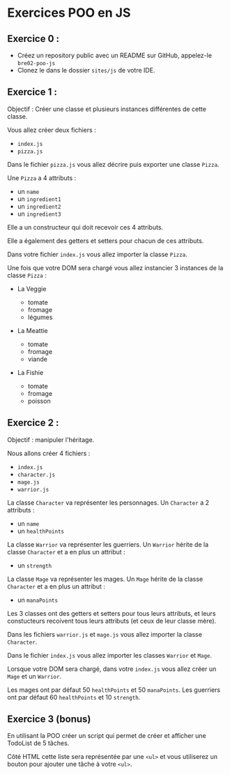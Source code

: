 # Exercices POO en JS

## Exercice 0 :

- Créez un repository public avec un README sur GitHub, appelez-le `bre02-poo-js`
- Clonez le dans le dossier `sites/js` de votre IDE.

## Exercice 1 :

Objectif : Créer une classe et plusieurs instances différentes de cette classe.

Vous allez créer deux fichiers :

- `index.js`
- `pizza.js`

Dans le fichier `pizza.js` vous allez décrire puis exporter une classe `Pizza`.

Une `Pizza` a 4 attributs :

- un `name`
- un `ingredient1`
- un `ingredient2`
- un `ingredient3`

Elle a un constructeur qui doit recevoir ces 4 attributs.

Elle a également des getters et setters pour chacun de ces attributs.

Dans votre fichier `index.js` vous allez importer la classe `Pizza`.

Une fois que votre DOM sera chargé vous allez instancier 3 instances de la classe `Pizza` :

- La Veggie
	- tomate
	- fromage
	- légumes

- La Meattie
	- tomate
	- fromage
	- viande

- La Fishie
	- tomate
	- fromage
	- poisson


## Exercice 2 :

Objectif : manipuler l'héritage.

Nous allons créer 4 fichiers :

- `index.js`
- `character.js`
- `mage.js`
- `warrior.js`

La classe `Character` va représenter les personnages.
Un `Character` a 2 attributs : 

- un `name`
- un `healthPoints`

La classe `Warrior` va représenter les guerriers.
Un `Warrior` hérite de la classe `Character` et a en plus un attribut :

- un `strength`

La classe `Mage` va représenter les mages.
Un `Mage` hérite de la classe `Character` et a en plus un attribut :

- un `manaPoints`

Les 3 classes ont des getters et setters pour tous leurs attributs, et leurs constucteurs recoivent tous leurs attributs (et ceux de leur classe mère).

Dans les fichiers `warrior.js` et `mage.js` vous allez importer la classe `Character`.

Dans le fichier `index.js` vous allez importer les classes `Warrior` et `Mage`.

Lorsque votre DOM sera chargé, dans votre `index.js` vous allez créer un `Mage` et un `Warrior`.

Les mages ont par défaut 50 `healthPoints` et 50 `manaPoints`. Les guerriers ont par défaut 60 `healthPoints` et 10 `strength`.


## Exercice 3 (bonus)

En utilisant la POO créer un script qui permet de créer et afficher une TodoList de 5 tâches. 

Côté HTML cette liste sera représentée par une `<ul>` et vous utiliserez un bouton pour ajouter une tâche à votre `<ul>`.
